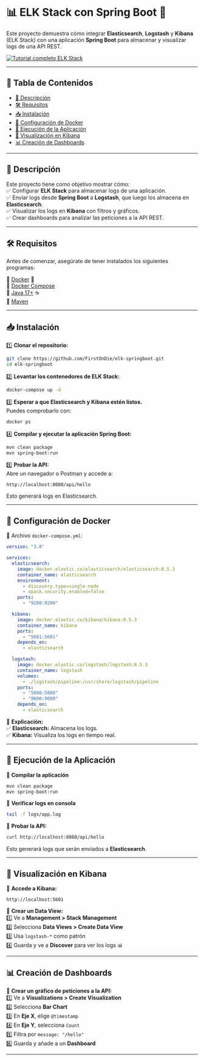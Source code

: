 # 📊 ELK Stack con Spring Boot 🚀  

Este proyecto demuestra cómo integrar **Elasticsearch**, **Logstash** y **Kibana** (ELK Stack) con una aplicación **Spring Boot** para almacenar y visualizar logs de una API REST.  

[![Tutorial completo ELK Stack](https://i9.ytimg.com/vi_webp/9evQP_OAIrc/mqdefault.webp?v=67cedcd8&sqp=CKC7u74G&rs=AOn4CLDG0MQTx__g3wycb2LwC54dhcydCQ)](https://youtu.be/9evQP_OAIrc "Tutorial completo ELK Stack")

---

## 📌 **Tabla de Contenidos**  
- [📖 Descripción](#-descripción)  
- [🛠️ Requisitos](#-requisitos)  
- [📥 Instalación](#-instalación)  
- [🐳 Configuración de Docker](#-configuración-de-docker)  
- [🚀 Ejecución de la Aplicación](#-ejecución-de-la-aplicación)  
- [🔎 Visualización en Kibana](#-visualización-en-kibana)  
- [📊 Creación de Dashboards](#-creación-de-dashboards)  

---

## 📖 **Descripción**  
Este proyecto tiene como objetivo mostrar cómo:  
✅ Configurar **ELK Stack** para almacenar logs de una aplicación.  
✅ Enviar logs desde **Spring Boot** a **Logstash**, que luego los almacena en **Elasticsearch**.  
✅ Visualizar los logs en **Kibana** con filtros y gráficos.  
✅ Crear dashboards para analizar las peticiones a la API REST.  

---

## 🛠️ **Requisitos**  
Antes de comenzar, asegúrate de tener instalados los siguientes programas:  

🔹 [Docker](https://www.docker.com/) 🐳  
🔹 [Docker Compose](https://docs.docker.com/compose/)  
🔹 [Java 17+](https://adoptium.net/) ☕  
🔹 [Maven](https://maven.apache.org/)  

---

## 📥 **Instalación**  

1️⃣ **Clonar el repositorio:**  
```sh
git clone https://github.com/FirstOnDie/elk-springboot.git
cd elk-springboot
```

2️⃣ **Levantar los contenedores de ELK Stack:**  
```sh
docker-compose up -d
```

3️⃣ **Esperar a que Elasticsearch y Kibana estén listos.**  
Puedes comprobarlo con:  
```sh
docker ps
```

4️⃣ **Compilar y ejecutar la aplicación Spring Boot:**  
```sh
mvn clean package
mvn spring-boot:run
```

5️⃣ **Probar la API:**  
Abre un navegador o Postman y accede a:  
```
http://localhost:8080/api/hello
```
Esto generará logs en Elasticsearch.

---

## 🐳 **Configuración de Docker**  
📌 Archivo `docker-compose.yml`:  
```yaml
version: "3.8"

services:
  elasticsearch:
    image: docker.elastic.co/elasticsearch/elasticsearch:8.5.3
    container_name: elasticsearch
    environment:
      - discovery.type=single-node
      - xpack.security.enabled=false
    ports:
      - "9200:9200"

  kibana:
    image: docker.elastic.co/kibana/kibana:8.5.3
    container_name: kibana
    ports:
      - "5601:5601"
    depends_on:
      - elasticsearch

  logstash:
    image: docker.elastic.co/logstash/logstash:8.5.3
    container_name: logstash
    volumes:
      - ./logstash/pipeline:/usr/share/logstash/pipeline
    ports:
      - "5000:5000"
      - "9600:9600"
    depends_on:
      - elasticsearch
```

📌 **Explicación:**  
✅ **Elasticsearch:** Almacena los logs.  
✅ **Kibana:** Visualiza los logs en tiempo real.  

---

## 🚀 **Ejecución de la Aplicación**  
📌 **Compilar la aplicación**  
```sh
mvn clean package
mvn spring-boot:run
```

📌 **Verificar logs en consola**  
```sh
tail -f logs/app.log
```

📌 **Probar la API:**  
```sh
curl http://localhost:8080/api/hello
```

Esto generará logs que serán enviados a **Elasticsearch**.

---

## 🔎 **Visualización en Kibana**  
📌 **Accede a Kibana:**  
```
http://localhost:5601
```

📌 **Crear un Data View:**  
1️⃣ Ve a **Management > Stack Management**  
2️⃣ Selecciona **Data Views > Create Data View**  
3️⃣ Usa `logstash-*` como patrón  
4️⃣ Guarda y ve a **Discover** para ver los logs 📊  

---

## 📊 **Creación de Dashboards**  
📌 **Crear un gráfico de peticiones a la API:**  
1️⃣ Ve a **Visualizations > Create Visualization**  
2️⃣ Selecciona **Bar Chart**  
3️⃣ En **Eje X**, elige `@timestamp`  
4️⃣ En **Eje Y**, selecciona `Count`  
5️⃣ Filtra por `message: "/hello"`  
6️⃣ Guarda y añade a un **Dashboard**  

---
